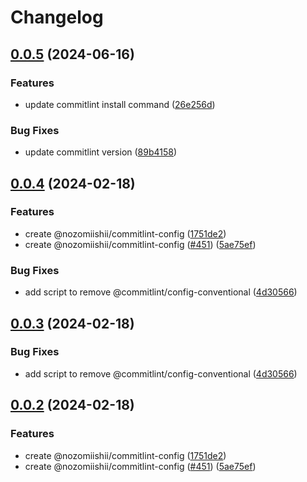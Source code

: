 # Changelog

## [0.0.5](https://github.com/nozomiishii/configs/compare/@nozomiishii/commitlint-config-v0.0.4...@nozomiishii/commitlint-config-v0.0.5) (2024-06-16)


### Features

* update commitlint install command ([26e256d](https://github.com/nozomiishii/configs/commit/26e256d2f9f4cff2afffd9ab93d99a21c472482f))


### Bug Fixes

* update commitlint version ([89b4158](https://github.com/nozomiishii/configs/commit/89b4158f8fd29f6b7d06dad89a4aa96d337cdfae))

## [0.0.4](https://github.com/nozomiishii/configs/compare/@nozomiishii/commitlint-config-v0.0.3...@nozomiishii/commitlint-config-v0.0.4) (2024-02-18)

### Features

- create @nozomiishii/commitlint-config ([1751de2](https://github.com/nozomiishii/configs/commit/1751de2e367b935821d8645a535eeda562c5e1bc))
- create @nozomiishii/commitlint-config ([#451](https://github.com/nozomiishii/configs/issues/451)) ([5ae75ef](https://github.com/nozomiishii/configs/commit/5ae75ef942eb7b486b890cb027515ee4e2b8fe14))

### Bug Fixes

- add script to remove @commitlint/config-conventional ([4d30566](https://github.com/nozomiishii/configs/commit/4d30566bdc823097cff015066fc40bd91e1be2e3))

## [0.0.3](https://github.com/nozomiishii/configs/compare/@nozomiishii/commitlint-config-v0.0.2...@nozomiishii/commitlint-config-v0.0.3) (2024-02-18)

### Bug Fixes

- add script to remove @commitlint/config-conventional ([4d30566](https://github.com/nozomiishii/configs/commit/4d30566bdc823097cff015066fc40bd91e1be2e3))

## [0.0.2](https://github.com/nozomiishii/configs/compare/@nozomiishii/commitlint-config-v0.0.1...@nozomiishii/commitlint-config-v0.0.2) (2024-02-18)

### Features

- create @nozomiishii/commitlint-config ([1751de2](https://github.com/nozomiishii/configs/commit/1751de2e367b935821d8645a535eeda562c5e1bc))
- create @nozomiishii/commitlint-config ([#451](https://github.com/nozomiishii/configs/issues/451)) ([5ae75ef](https://github.com/nozomiishii/configs/commit/5ae75ef942eb7b486b890cb027515ee4e2b8fe14))
